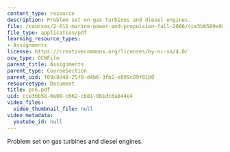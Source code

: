 ```yaml
---
content_type: resource
description: Problem set on gas turbines and diesel engines.
file: /courses/2-611-marine-power-and-propulsion-fall-2006/cce3bb580e08c662cb810b1dc6a844e4_ps6.pdf
file_type: application/pdf
learning_resource_types:
- Assignments
license: https://creativecommons.org/licenses/by-nc-sa/4.0/
ocw_type: OCWFile
parent_title: Assignments
parent_type: CourseSection
parent_uid: f09c8d48-25f8-d4b6-3fb2-e899c89f81b0
resourcetype: Document
title: ps6.pdf
uid: cce3bb58-0e08-c662-cb81-0b1dc6a844e4
video_files:
  video_thumbnail_file: null
video_metadata:
  youtube_id: null
---
```

Problem set on gas turbines and diesel engines.